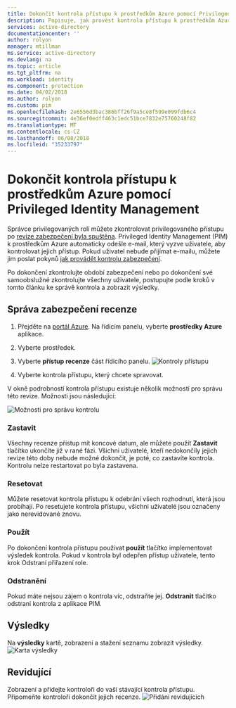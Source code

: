 ```yaml
---
title: Dokončit kontrola přístupu k prostředkům Azure pomocí Privileged Identity managementu | Microsoft Docs
description: Popisuje, jak provést kontrola přístupu k prostředkům Azure.
services: active-directory
documentationcenter: ''
author: rolyon
manager: mtillman
ms.service: active-directory
ms.devlang: na
ms.topic: article
ms.tgt_pltfrm: na
ms.workload: identity
ms.component: protection
ms.date: 04/02/2018
ms.author: rolyon
ms.custom: pim
ms.openlocfilehash: 2e6556d3bac386bff26f9a5ce8f599e099fdb6c4
ms.sourcegitcommit: 4e36ef0edff463c1edc51bce7832e75760248f82
ms.translationtype: MT
ms.contentlocale: cs-CZ
ms.lasthandoff: 06/08/2018
ms.locfileid: "35233797"
---
```

# <a name="complete-an-access-review-for-azure-resources-by-using-privileged-identity-management"></a>Dokončit kontrola přístupu k prostředkům Azure pomocí Privileged Identity Management
Správce privilegovaných rolí můžete zkontrolovat privilegovaného přístupu po [revize zabezpečení byla spuštěna](pim-resource-roles-start-access-review.md). Privileged Identity Management (PIM) k prostředkům Azure automaticky odešle e-mail, který vyzve uživatele, aby kontrolovat jejich přístup. Pokud uživatel nebude přijímat e-mailu, můžete jim poslat pokynů [jak provádět kontrolu zabezpečení](pim-resource-roles-perform-access-review.md).

Po dokončení zkontrolujte období zabezpečení nebo po dokončení své samoobslužné zkontrolujte všechny uživatele, postupujte podle kroků v tomto článku ke správě kontrola a zobrazit výsledky.

## <a name="manage-security-reviews"></a>Správa zabezpečení recenze
1. Přejděte na [portál Azure](https://portal.azure.com/). Na řídicím panelu, vyberte **prostředky Azure** aplikace.

2. Vyberte prostředek.

3. Vyberte **přístup recenze** část řídicího panelu.
![Kontroly přístupu](media/azure-pim-resource-rbac/rbac-access-review-home-list.png)

4. Vyberte kontrola přístupu, který chcete spravovat.

V okně podrobností kontrola přístupu existuje několik možností pro správu této revize. Možnosti jsou následující:

![Možnosti pro správu kontrolu](media/azure-pim-resource-rbac/rbac-access-review-menu.png)

### <a name="stop"></a>Zastavit
Všechny recenze přístup mít koncové datum, ale můžete použít **Zastavit** tlačítko ukončíte již v rané fázi. Všichni uživatelé, kteří nedokončily jejich revize této doby nebude možné dokončit, je poté, co zastavíte kontrola. Kontrolu nelze restartovat po byla zastavena.

### <a name="reset"></a>Resetovat
Můžete resetovat kontrola přístupu k odebrání všech rozhodnutí, která jsou probíhají. Po resetujete kontrola přístupu, všichni uživatelé jsou označeny jako nerevidované znovu. 

### <a name="apply"></a>Použít
Po dokončení kontrola přístupu používat **použít** tlačítko implementovat výsledek kontrola. Pokud v kontrola byl odepřen přístup uživatele, tento krok Odstraní přiřazení role.  

### <a name="delete"></a>Odstranění
Pokud máte nejsou zájem o kontrola víc, odstraňte jej. **Odstranit** tlačítko odstraní kontrola z aplikace PIM.

## <a name="results"></a>Výsledky
Na **výsledky** kartě, zobrazení a stažení seznamu zobrazit výsledky. 
![Karta výsledky](media/azure-pim-resource-rbac/rbac-access-review-results.png)

## <a name="reviewers"></a>Revidující
Zobrazení a přidejte kontroloři do vaší stávající kontrola přístupu. Připomeňte kontroloři dokončit jejich recenze.
![Přidání revidujících](media/azure-pim-resource-rbac/rbac-access-review-reviewers.png)



